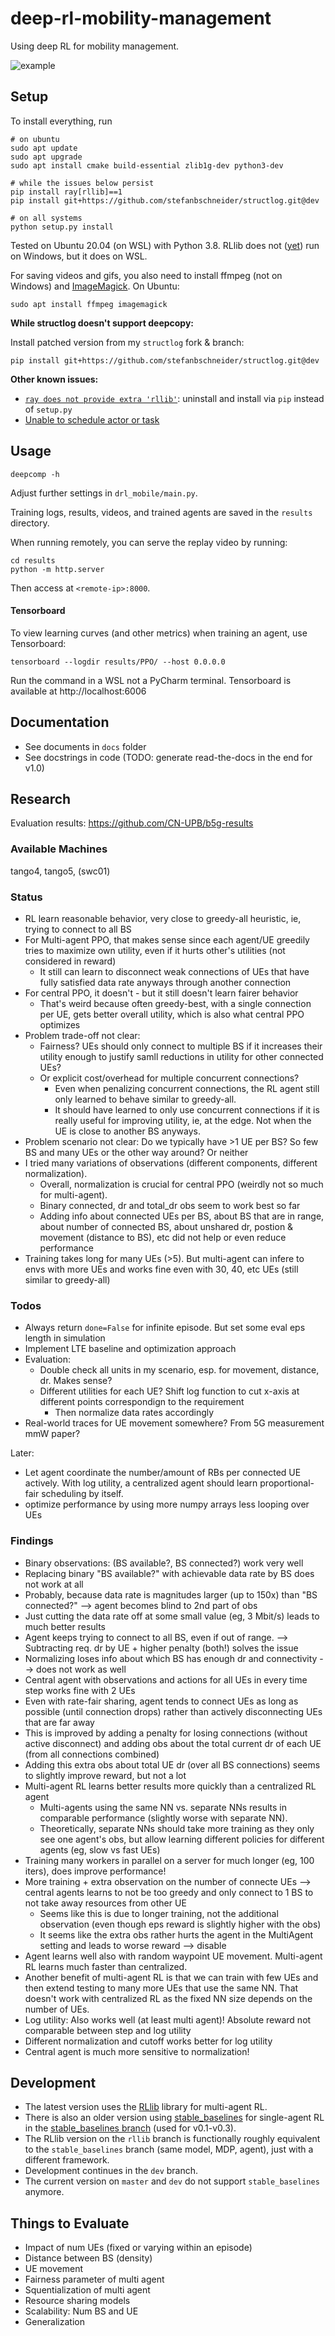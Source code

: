 # deep-rl-mobility-management

Using deep RL for mobility management.

![example](docs/gifs/v010.gif)

## Setup

To install everything, run

```
# on ubuntu
sudo apt update
sudo apt upgrade
sudo apt install cmake build-essential zlib1g-dev python3-dev

# while the issues below persist
pip install ray[rllib]==1
pip install git+https://github.com/stefanbschneider/structlog.git@dev

# on all systems
python setup.py install
```

Tested on Ubuntu 20.04 (on WSL) with Python 3.8. RLlib does not ([yet](https://github.com/ray-project/ray/issues/631)) run on Windows, but it does on WSL.

For saving videos and gifs, you also need to install ffmpeg (not on Windows) and [ImageMagick](https://imagemagick.org/index.php). 
On Ubuntu:

```
sudo apt install ffmpeg imagemagick
```

**While structlog doesn't support deepcopy:**

Install patched version from my `structlog` fork & branch:

```
pip install git+https://github.com/stefanbschneider/structlog.git@dev
```

**Other known issues:**

* [`ray does not provide extra 'rllib'`](https://github.com/ray-project/ray/issues/11274): uninstall and install via `pip` instead of `setup.py`
* [Unable to schedule actor or task](https://github.com/ray-project/ray/issues/6781#issuecomment-708281404)


## Usage

```
deepcomp -h
```

Adjust further settings in `drl_mobile/main.py`.

Training logs, results, videos, and trained agents are saved in the `results` directory.

When running remotely, you can serve the replay video by running:

```
cd results
python -m http.server
```

Then access at `<remote-ip>:8000`.

#### Tensorboard

To view learning curves (and other metrics) when training an agent, use Tensorboard:

```
tensorboard --logdir results/PPO/ --host 0.0.0.0
```

Run the command in a WSL not a PyCharm terminal. Tensorboard is available at http://localhost:6006

## Documentation

* See documents in `docs` folder
* See docstrings in code (TODO: generate read-the-docs in the end for v1.0)

## Research

Evaluation results: https://github.com/CN-UPB/b5g-results

### Available Machines

tango4, tango5, (swc01)

### Status

* RL learn reasonable behavior, very close to greedy-all heuristic, ie, trying to connect to all BS
* For Multi-agent PPO, that makes sense since each agent/UE greedily tries to maximize own utility, even if it hurts other's utilities (not considered in reward)
    * It still can learn to disconnect weak connections of UEs that have fully satisfied data rate anyways through another connection
* For central PPO, it doesn't - but it still doesn't learn fairer behavior
    * That's weird because often greedy-best, with a single connection per UE, gets better overall utility, which is also what central PPO optimizes
* Problem trade-off not clear:
    * Fairness? UEs should only connect to multiple BS if it increases their utility enough to justify samll reductions in utility for other connected UEs?
    * Or explicit cost/overhead for multiple concurrent connections? 
        * Even when penalizing concurrent connections, the RL agent still only learned to behave similar to greedy-all. 
        * It should have learned to only use concurrent connections if it is really useful for improving utility, ie, at the edge. Not when the UE is close to another BS anyways.
* Problem scenario not clear: Do we typically have >1 UE per BS? So few BS and many UEs or the other way around? Or neither
* I tried many variations of observations (different components, different normalization).
    * Overall, normalization is crucial for central PPO (weirdly not so much for multi-agent).
    * Binary connected, dr and total_dr obs seem to work best so far
    * Adding info about connected UEs per BS, about BS that are in range, about number of connected BS, about unshared dr, postion & movement (distance to BS), etc did not help or even reduce performance
* Training takes long for many UEs (>5). But multi-agent can infere to envs with more UEs and works fine even with 30, 40, etc UEs (still similar to greedy-all)

### Todos

* Always return `done=False` for infinite episode. But set some eval eps length in simulation
* Implement LTE baseline and optimization approach
* Evaluation: 
    * Double check all units in my scenario, esp. for movement, distance, dr. Makes sense?
    * Different utilities for each UE? Shift log function to cut x-axis at different points correspondign to the requirement
        * Then normalize data rates accordingly
* Real-world traces for UE movement somewhere? From 5G measurement mmW paper?

Later:

* Let agent coordinate the number/amount of RBs per connected UE actively. With log utility, a centralized agent should learn proportional-fair scheduling by itself.
* optimize performance by using more numpy arrays less looping over UEs


### Findings

* Binary observations: (BS available?, BS connected?) work very well
* Replacing binary "BS available?" with achievable data rate by BS does not work at all
* Probably, because data rate is magnitudes larger (up to 150x) than "BS connected?" --> agent becomes blind to 2nd part of obs
* Just cutting the data rate off at some small value (eg, 3 Mbit/s) leads to much better results
* Agent keeps trying to connect to all BS, even if out of range. --> Subtracting req. dr by UE + higher penalty (both!) solves the issue
* Normalizing loses info about which BS has enough dr and connectivity --> does not work as well
* Central agent with observations and actions for all UEs in every time step works fine with 2 UEs
* Even with rate-fair sharing, agent tends to connect UEs as long as possible (until connection drops) rather than actively disconnecting UEs that are far away
* This is improved by adding a penalty for losing connections (without active disconnect) and adding obs about the total current dr of each UE (from all connections combined)
* Adding this extra obs about total UE dr (over all BS connections) seems to slightly improve reward, but not a lot
* Multi-agent RL learns better results more quickly than a centralized RL agent
    * Multi-agents using the same NN vs. separate NNs results in comparable performance (slightly worse with separate NN). 
    * Theoretically, separate NNs should take more training as they only see one agent's obs, but allow learning different policies for different agents (eg, slow vs fast UEs)
* Training many workers in parallel on a server for much longer (eg, 100 iters), does improve performance!
* More training + extra observation on the number of connecte UEs --> central agents learns to not be too greedy and only connect to 1 BS to not take away resources from other UE
    * Seems like this is due to longer training, not the additional observation (even though eps reward is slightly higher with the obs)
    * It seems like the extra obs rather hurts the agent in the MultiAgent setting and leads to worse reward --> disable
* Agent learns well also with random waypoint UE movement. Multi-agent RL learns much faster than centralized.
* Another benefit of multi-agent RL is that we can train with few UEs and then extend testing to many more UEs that use the same NN. 
That doesn't work with centralized RL as the fixed NN size depends on the number of UEs.
* Log utility: Also works well (at least multi agent)! Absolute reward not comparable between step and log utility
* Different normalization and cutoff works better for log utility
* Central agent is much more sensitive to normalization!

## Development

* The latest version uses the [RLlib](https://docs.ray.io/en/latest/rllib.html) library for multi-agent RL.
* There is also an older version using [stable_baselines](https://stable-baselines.readthedocs.io/en/master/) for single-agent RL
in the [stable_baselines branch](https://github.com/CN-UPB/deep-rl-mobility-management/tree/stable_baselines) (used for v0.1-v0.3).
* The RLlib version on the `rllib` branch is functionally roughly equivalent to the `stable_baselines` branch (same model, MDP, agent), just with a different framework.
* Development continues in the `dev` branch.
* The current version on `master` and `dev` do not support `stable_baselines` anymore.

## Things to Evaluate

* Impact of num UEs (fixed or varying within an episode)
* Distance between BS (density)
* UE movement
* Fairness parameter of multi agent
* Squentialization of multi agent
* Resource sharing models
* Scalability: Num BS and UE
* Generalization
